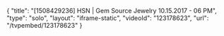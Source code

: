 {
    "title": "[1508429236] HSN | Gem Source Jewelry 10.15.2017 - 06 PM",
    "type": "solo",
    "layout": "iframe-static",
    "videoId": "123178623",
    "url": "\/tvpembed\/123178623"
}